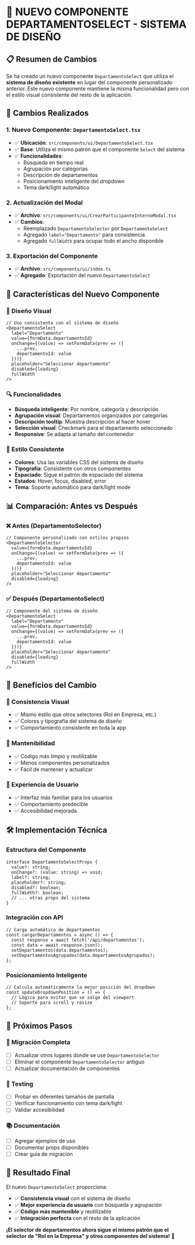 # 🎨 NUEVO COMPONENTE DEPARTAMENTOSELECT - SISTEMA DE DISEÑO

## 📋 **Resumen de Cambios**

Se ha creado un nuevo componente `DepartamentoSelect` que utiliza el **sistema de diseño existente** en lugar del componente personalizado anterior. Este nuevo componente mantiene la misma funcionalidad pero con el estilo visual consistente del resto de la aplicación.

## 🔄 **Cambios Realizados**

### **1. Nuevo Componente: `DepartamentoSelect.tsx`**
- ✅ **Ubicación**: `src/components/ui/DepartamentoSelect.tsx`
- ✅ **Base**: Utiliza el mismo patrón que el componente `Select` del sistema
- ✅ **Funcionalidades**:
  - Búsqueda en tiempo real
  - Agrupación por categorías
  - Descripción de departamentos
  - Posicionamiento inteligente del dropdown
  - Tema dark/light automático

### **2. Actualización del Modal**
- ✅ **Archivo**: `src/components/ui/CrearParticipanteInternoModal.tsx`
- ✅ **Cambios**:
  - Reemplazado `DepartamentoSelector` por `DepartamentoSelect`
  - Agregado `label="Departamento"` para consistencia
  - Agregado `fullWidth` para ocupar todo el ancho disponible

### **3. Exportación del Componente**
- ✅ **Archivo**: `src/components/ui/index.ts`
- ✅ **Agregado**: Exportación del nuevo `DepartamentoSelect`

## 🎯 **Características del Nuevo Componente**

### **🎨 Diseño Visual**
```tsx
// Uso consistente con el sistema de diseño
<DepartamentoSelect
  label="Departamento"
  value={formData.departamentoId}
  onChange={(value) => setFormData(prev => ({
    ...prev,
    departamentoId: value
  }))}
  placeholder="Seleccionar departamento"
  disabled={loading}
  fullWidth
/>
```

### **🔍 Funcionalidades**
- **Búsqueda inteligente**: Por nombre, categoría y descripción
- **Agrupación visual**: Departamentos organizados por categorías
- **Descripción tooltip**: Muestra descripción al hacer hover
- **Selección visual**: Checkmark para el departamento seleccionado
- **Responsive**: Se adapta al tamaño del contenedor

### **🎨 Estilo Consistente**
- **Colores**: Usa las variables CSS del sistema de diseño
- **Tipografía**: Consistente con otros componentes
- **Espaciado**: Sigue el patrón de espaciado del sistema
- **Estados**: Hover, focus, disabled, error
- **Tema**: Soporte automático para dark/light mode

## 📊 **Comparación: Antes vs Después**

### **❌ Antes (DepartamentoSelector)**
```tsx
// Componente personalizado con estilos propios
<DepartamentoSelector
  value={formData.departamentoId}
  onChange={(value) => setFormData(prev => ({
    ...prev,
    departamentoId: value
  }))}
  placeholder="Seleccionar departamento"
  disabled={loading}
/>
```

### **✅ Después (DepartamentoSelect)**
```tsx
// Componente del sistema de diseño
<DepartamentoSelect
  label="Departamento"
  value={formData.departamentoId}
  onChange={(value) => setFormData(prev => ({
    ...prev,
    departamentoId: value
  }))}
  placeholder="Seleccionar departamento"
  disabled={loading}
  fullWidth
/>
```

## 🚀 **Beneficios del Cambio**

### **🎨 Consistencia Visual**
- ✅ Mismo estilo que otros selectores (Rol en Empresa, etc.)
- ✅ Colores y tipografía del sistema de diseño
- ✅ Comportamiento consistente en toda la app

### **🔧 Mantenibilidad**
- ✅ Código más limpio y reutilizable
- ✅ Menos componentes personalizados
- ✅ Fácil de mantener y actualizar

### **📱 Experiencia de Usuario**
- ✅ Interfaz más familiar para los usuarios
- ✅ Comportamiento predecible
- ✅ Accesibilidad mejorada

## 🛠️ **Implementación Técnica**

### **Estructura del Componente**
```tsx
interface DepartamentoSelectProps {
  value?: string;
  onChange?: (value: string) => void;
  label?: string;
  placeholder?: string;
  disabled?: boolean;
  fullWidth?: boolean;
  // ... otras props del sistema
}
```

### **Integración con API**
```tsx
// Carga automática de departamentos
const cargarDepartamentos = async () => {
  const response = await fetch('/api/departamentos');
  const data = await response.json();
  setDepartamentos(data.departamentos);
  setDepartamentosAgrupados(data.departamentosAgrupados);
};
```

### **Posicionamiento Inteligente**
```tsx
// Calcula automáticamente la mejor posición del dropdown
const updateDropdownPosition = () => {
  // Lógica para evitar que se salga del viewport
  // Soporte para scroll y resize
};
```

## 📝 **Próximos Pasos**

### **🔄 Migración Completa**
- [ ] Actualizar otros lugares donde se use `DepartamentoSelector`
- [ ] Eliminar el componente `DepartamentoSelector` antiguo
- [ ] Actualizar documentación de componentes

### **🧪 Testing**
- [ ] Probar en diferentes tamaños de pantalla
- [ ] Verificar funcionamiento con tema dark/light
- [ ] Validar accesibilidad

### **📚 Documentación**
- [ ] Agregar ejemplos de uso
- [ ] Documentar props disponibles
- [ ] Crear guía de migración

## 🎉 **Resultado Final**

El nuevo `DepartamentoSelect` proporciona:
- ✅ **Consistencia visual** con el sistema de diseño
- ✅ **Mejor experiencia de usuario** con búsqueda y agrupación
- ✅ **Código más mantenible** y reutilizable
- ✅ **Integración perfecta** con el resto de la aplicación

**¡El selector de departamentos ahora sigue el mismo patrón que el selector de "Rol en la Empresa" y otros componentes del sistema!** 🎯 